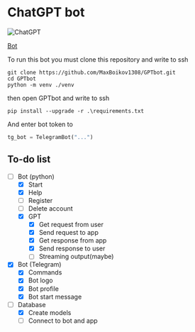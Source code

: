 # ChatGPT bot
![ChatGPT](https://user-images.githubusercontent.com/7910769/227876683-fc4b9c8c-61da-44d0-8f9a-1397e4f4e904.png)

[Bot](https://t.me/GPT_YandLms_bot)

To run this bot you must clone this repository and write to ssh
```shell
git clone https://github.com/MaxBoikov1308/GPTbot.git
cd GPTbot
python -m venv ./venv
```
then open GPTbot and write to ssh
```shell
pip install --upgrade -r .\requirements.txt
```

And enter bot token to
```python
tg_bot = TelegramBot("...")
```


## To-do list 
- [ ] Bot (python)
  - [x] Start
  - [x] Help
  - [ ] Register
  - [ ] Delete account
  - [x] GPT
    - [x] Get request from user
    - [x] Send request to app
    - [x] Get response from app
    - [x] Send response to user
    - [ ] Streaming output(maybe)
- [x] Bot (Telegram)
  - [x] Commands 
  - [x] Bot logo
  - [x] Bot profile
  - [x] Bot start message
- [ ] Database
  - [x] Create models
  - [ ] Connect to bot and app
